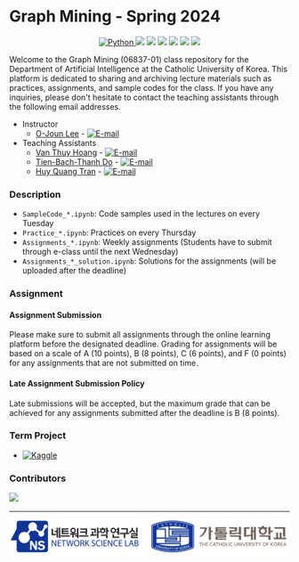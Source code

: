 # Graph Mining - Spring 2024

<p align=center>
  <a href="https://www.python.org/downloads/release/python-360/">
    <img src="https://img.shields.io/badge/Python->=3.8.8-3776AB?logo=python&style=flat-square" alt="Python">
  </a>     
  <img src="https://custom-icon-badges.demolab.com/github/last-commit/NSLab-CUK/Graph-Mining-Spring-2024?logo=history&logoColor=white&style=flat-square"/>
  <img src="https://custom-icon-badges.demolab.com/github/languages/code-size/NSLab-CUK/Graph-Mining-Spring-2024?logo=file-code&logoColor=white&style=flat-square"/>
  <img src="https://custom-icon-badges.demolab.com/github/issues-pr-closed/NSLab-CUK/Graph-Mining-Spring-2024?color=purple&logo=git-pull-request&logoColor=white&style=flat-square"/>
  <img src="https://custom-icon-badges.demolab.com/github/stars/NSLab-CUK/Graph-Mining-Spring-2024?logo=star&style=flat-square"/>
  <img src="https://custom-icon-badges.demolab.com/github/issues-raw/NSLab-CUK/Graph-Mining-Spring-2024?logo=issue&style=flat-square"/>
  <img src="https://custom-icon-badges.demolab.com/github/license/NSLab-CUK/Graph-Mining-Spring-2024?logo=law&style=flat-square"/>
</p>

Welcome to the Graph Mining (06837-01) class repository for the Department of Artificial Intelligence at the Catholic University of Korea. This platform is dedicated to sharing and archiving lecture materials such as practices, assignments, and sample codes for the class. If you have any inquiries, please don't hesitate to contact the teaching assistants through the following email addresses.
* Instructor
  * [O-Joun Lee](https://nslab-cuk.github.io/member) - [![E-mail](https://img.shields.io/badge/-ojlee@catholic.ac.kr-0C2E86?style=flat-square&logo=Gmail&logoColor=white)](mailto:ojlee@catholic.ac.kr)
* Teaching Assistants
  * [Van Thuy Hoang](https://nslab-cuk.github.io/member/hoangvanthuy90) - [![E-mail](https://img.shields.io/badge/-hoangvanthuy90@gmail.com-0C2E86?style=flat-square&logo=Gmail&logoColor=white)](mailto:hoangvanthuy90@gmail.com)
  * [Tien-Bach-Thanh Do](https://nslab-cuk.github.io/member/osfa19730) - [![E-mail](https://img.shields.io/badge/-osfa19730@catholic.ac.kr-0C2E86?style=flat-square&logo=Gmail&logoColor=white)](mailto:osfa19730@catholic.ac.kr)
  * [Huy Quang Tran](https://nslab-cuk.github.io/member/huy) - [![E-mail](https://img.shields.io/badge/-huytran1126@gmail.com-0C2E86?style=flat-square&logo=Gmail&logoColor=white)](mailto:huytran1126@gmail.com)



### Description

* `SampleCode_*.ipynb`: Code samples used in the lectures on every Tuesday
* `Practice_*.ipynb`: Practices on every Thursday
* `Assignments_*.ipynb`: Weekly assignments (Students have to submit through e-class until the next Wednesday)
* `Assignments_*_solution.ipynb`: Solutions for the assignments (will be uploaded after the deadline)


### Assignment

#### Assignment Submission

Please make sure to submit all assignments through the online learning platform before the designated deadline. Grading for assignments will be based on a scale of A (10 points), B (8 points), C (6 points), and F (0 points) for any assignments that are not submitted on time.

#### Late Assignment Submission Policy

Late submissions will be accepted, but the maximum grade that can be achieved for any assignments submitted after the deadline is B (8 points).

### Term Project

* [![Kaggle](https://img.shields.io/badge/kaggle-Term%20Project-20BEFF?style=flat-square&logo=kaggle)](https://www.kaggle.com/competitions/2024-1-cuk-gm-project/overview)

### Contributors

<a href="https://github.com/NSLab-CUK/Graph-Mining-Spring-2024/graphs/contributors">
  <img src="https://contrib.rocks/image?repo=NSLab-CUK/Graph-Mining-Spring-2024" />
</a>

<br>

***

<a href="https://nslab-cuk.github.io/"><img src="https://github.com/NSLab-CUK/NSLab-CUK/raw/main/Logo_Dual_Wide.png"/></a>
